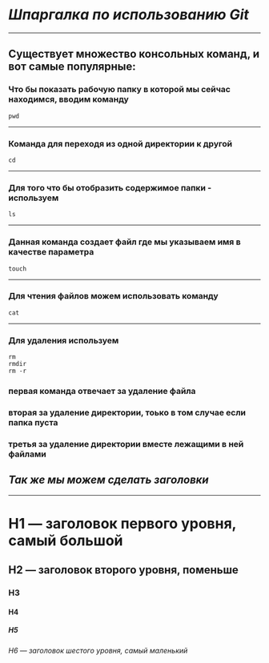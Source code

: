 # *Шпаргалка по использованию Git*
---
## Существует множество консольных команд, и вот самые популярные:
### Что бы показать рабочую папку в которой мы сейчас находимся, вводим команду
```
pwd
```
---
### Команда для переходя из одной директории к другой
```
cd
```
---
### Для того что бы отобразить содержимое папки - используем
```
ls
```
---
### Данная команда создает файл где мы указываем имя в качестве параметра
```
touch
```
---
### Для чтения файлов можем использовать команду 
```
cat
```
---
### Для удаления используем
```
rm
rmdir
rm -r
```
### первая команда отвечает за удаление файла
### вторая за удаление директории, тоько в том случае если папка пуста
### третья за удаление директории вместе лежащими в ней файлами

## *Так же мы можем сделать заголовки*
---
# H1 — заголовок первого уровня, самый большой
## H2 — заголовок второго уровня, поменьше
### H3
#### H4
##### H5
###### H6 — заголовок шестого уровня, самый маленький
